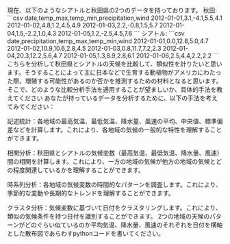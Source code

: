 <Me>
現在、以下のようなシアトルと秋田県の2つのデータを持っております。
秋田:
```csv
date,temp_max,temp_min,precipitation,wind
2012-01-01,3.1,-4.1,5.5,4.1
2012-01-02,4.8,1.2,4.5,4.9
2012-01-03,2.2,-0.8,1.5,5.7
2012-01-04,1.5,-2.2,1.0,4.3
2012-01-05,1.2,-2.5,4.5,7.6
```
シアトル:
```csv
date,precipitation,temp_max,temp_min,wind
2012-01-01,0.0,12.8,5.0,4.7
2012-01-02,10.9,10.6,2.8,4.5
2012-01-03,0.8,11.7,7.2,2.3
2012-01-04,20.3,12.2,5.6,4.7
2012-01-05,1.3,8.9,2.8,6.1
2012-01-06,2.5,4.4,2.2,2.2
```
こちらを分析して秋田県とシアトルの天候を比較して、類似性を計りたいと思います。そうすることによって主に日本などで生育する動植物がアメリカにわたった際、増殖する可能性があるのか否かを推測するための材料となると思います。
そこで、どのような比較分析手法を適用することが望ましいか、具体的手法を教えてください
</Me>
<GPT>
あなたが持っているデータを分析するために、以下の手法を考えてみてください：

記述統計：各地域の最高気温、最低気温、降水量、風速の平均、中央値、標準偏差などを計算します。これにより、各地域の気候の一般的な特性を理解することができます。

相関分析：秋田県とシアトルの気候変数（最高気温、最低気温、降水量、風速）間の相関を計算します。これにより、一方の地域の気候が他方の地域の気候とどの程度関連しているかを理解することができます。

時系列分析：各地域の気候変数の時間的なパターンを調査します。これにより、季節的な変動や長期的なトレンドを理解することができます。

クラスタ分析：気候変数に基づいて日付をクラスタリングします。これにより、類似の気候条件を持つ日付を識別することができます。
</GPT>
<Me>
2つの地域の天候のパターンがどのぐらい似ているのか平均気温、降水量、風速のそれぞれを日付を横軸とした散布図であらわすpythonコードを書いてください。
</Me>